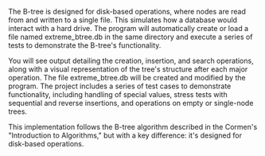 The B-tree is designed for disk-based operations, where nodes are read from and written to a single file. This simulates how a database would interact with a hard drive.
The program will automatically create or load a file named extreme_btree.db in the same directory and execute a series of tests to demonstrate the B-tree's functionality.

You will see output detailing the creation, insertion, and search operations, along with a visual representation of the tree's structure after each major operation. The file extreme_btree.db will be created and modified by the program.
The project includes a series of test cases to demonstrate functionality, including handling of special values, stress tests with sequential and reverse insertions, and operations on empty or single-node trees.

This implementation follows the B-tree algorithm described in the Cormen's "Introduction to Algorithms," but with a key difference: it's designed for disk-based operations.
